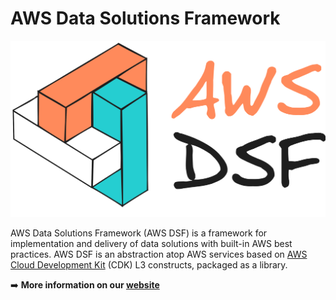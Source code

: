 # AWS Data Solutions Framework

![ADSF logo](../website/static/img/adsf-logo-light.png)

AWS Data Solutions Framework (AWS DSF) is a framework for implementation and delivery of data solutions with built-in AWS best practices. AWS DSF is an abstraction atop AWS services based on [AWS Cloud Development Kit](https://aws.amazon.com/cdk/) (CDK) L3 constructs, packaged as a library.

➡️ **More information on our [website](https://awslabs.github.io/aws-data-solutions-framework)**
